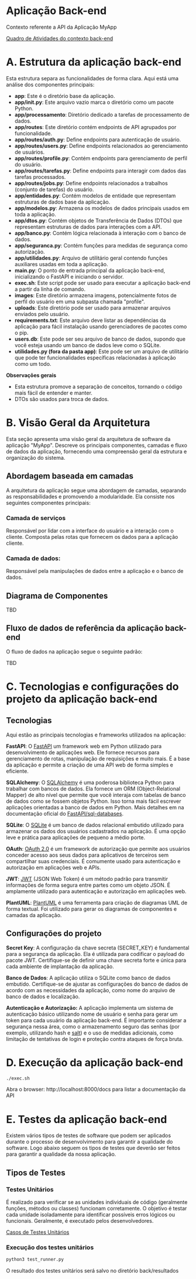 # Aplicação Back-end

Contexto referente a API da Aplicação MyApp

[Quadro de Atividades do contexto back-end](https://github.com/users/armandossrecife/projects/5/views/1)

# A. Estrutura da aplicação back-end

Esta estrutura separa as funcionalidades de forma clara. Aqui está uma análise dos componentes principais:

* **app**: Este é o diretório base da aplicação.
* **app/init.py**: Este arquivo vazio marca o diretório como um pacote Python.
* **app/processamento**: Diretório dedicado a tarefas de processamento de dados.
* **app/routes**: Este diretório contém endpoints de API agrupados por funcionalidade.
* **app/routes/auth.py**: Define endpoints para autenticação de usuário.
* **app/routes/users.py**: Define endpoints relacionados ao gerenciamento de usuários.
* **app/routes/profile.py**: Contém endpoints para gerenciamento de perfil do usuário.
* **app/routes/tarefas.py**: Define endpoints para interagir com dados das tarefas processados.
* **app/routes/jobs.py**: Define endpoints relacionados a trabalhos (conjunto de tarefas) do usuário.
* **app/entidades.py**: Contém modelos de entidade que representam estruturas de dados base da aplicação.
* **app/modelos.py**: Armazena os modelos de dados principais usados em toda a aplicação.
* **app/dtos.py**: Contém objetos de Transferência de Dados (DTOs) que representam estruturas de dados para interações com a API.
* **app/banco.py**: Contém lógica relacionada à interação com o banco de dados.
* **app/seguranca.py**: Contém funções para medidas de segurança como autorização.
* **app/utilidades.py**: Arquivo de utilitário geral contendo funções auxiliares usadas em toda a aplicação.
* **main.py**: O ponto de entrada principal da aplicação back-end, inicializando o FastAPI e iniciando o servidor.
* **exec.sh**: Este script pode ser usado para executar a aplicação back-end a partir da linha de comando.
* **images**: Este diretório armazena imagens, potencialmente fotos de perfil do usuário em uma subpasta chamada "profile".
* **uploads**: Este diretório pode ser usado para armazenar arquivos enviados pelo usuário.
* **requirements.txt**: Este arquivo deve listar as dependências da aplicação para fácil instalação usando gerenciadores de pacotes como o pip.
* **users.db**: Este pode ser seu arquivo de banco de dados, supondo que você esteja usando um banco de dados leve como o SQLite.
* **utilidades.py (fora da pasta app)**: Este pode ser um arquivo de utilitário que pode ter funcionalidades específicas relacionadas à aplicação como um todo.

**Observações gerais**

- Esta estrutura promove a separação de conceitos, tornando o código mais fácil de entender e manter. 
- DTOs são usados para troca de dados.

# B. Visão Geral da Arquitetura

Esta seção apresenta uma visão geral da arquitetura de software da aplicação "MyApp". Descreve os principais componentes, camadas e fluxo de dados da aplicação, fornecendo uma compreensão geral da estrutura e organização do sistema.

## Abordagem baseada em camadas

A arquitetura da aplicação segue uma abordagem de camadas, separando as responsabilidades e promovendo a modularidade. Ela consiste nos seguintes componentes principais:

### Camada de serviços

Responsável por lidar com a interface do usuário e a interação com o cliente. Composta pelas rotas que fornecem os dados para a aplicação cliente.

### Camada de dados:

Responsável pela manipulações de dados entre a aplicação e o banco de dados. 

## Diagrama de Componentes

TBD

## Fluxo de dados de referência da aplicação back-end

O fluxo de dados na aplicação segue o seguinte padrão:

TBD

# C. Tecnologias e configurações do projeto da aplicação back-end

## Tecnologias

Aqui estão as principais tecnologias e frameworks utilizados na aplicação:

**FastAPI**: O [FastAPI](https://fastapi.tiangolo.com) um framework web em Python utilizado para desenvolvimento de aplicações web. Ele fornece recursos para gerenciamento de rotas,  manipulação de requisições e muito mais. É a base da aplicação e permite a criação de uma API web de forma simples e eficiente.

**SQLAlchemy**: O [SQLAlchemy](https://www.sqlalchemy.org) é uma poderosa biblioteca Python para trabalhar com bancos de dados. Ela fornece um ORM (Object-Relational Mapper) de alto nível que permite que você interaja com tabelas de banco de dados como se fossem objetos Python. Isso torna mais fácil escrever aplicações orientadas a banco de dados em Python. Mais detalhes em na documentação oficial do [FastAPI/sql-databases](https://fastapi.tiangolo.com/tutorial/sql-databases). 

**SQLite**: O [SQLite](https://www.sqlite.org) é um banco de dados relacional embutido utilizado para armazenar os dados dos usuários cadastrados na aplicação. É uma opção leve e prática para aplicações de pequeno a médio porte.

**OAuth**: [OAuth 2.0](https://en.wikipedia.org/wiki/OAuth) é um framework de autorização que permite aos usuários conceder acesso aos seus dados para aplicativos de terceiros sem compartilhar suas credenciais. É comumente usado para autenticação e autorização em aplicações web e APIs.

**JWT**: [JWT](https://jwt.io) (JSON Web Token) é um método padrão para transmitir informações de forma segura entre partes como um objeto JSON. É amplamente utilizado para autenticação e autorização em aplicações web.

**PlantUML**: [PlantUML](https://en.wikipedia.org/wiki/PlantUML) é uma ferramenta para criação de diagramas UML de forma textual. Foi utilizado para gerar os diagramas de componentes e camadas da aplicação.

## Configurações do projeto

**Secret Key**: A configuração da chave secreta (SECRET_KEY) é fundamental para a segurança da aplicação. Ela é utilizada para codificar o payload do pacote JWT. Certifique-se de definir uma chave secreta forte e única para cada ambiente de implantação da aplicação.

**Banco de Dados**: A aplicação utiliza o SQLite como banco de dados embutido. Certifique-se de ajustar as configurações do banco de dados de acordo com as necessidades da aplicação, como nome do arquivo de banco de dados e localização.

**Autenticação e Autorização:** A aplicação implementa um sistema de autenticação básico utilizando nome de usuário e senha para gerar um token para cada usuário da aplicação back-end. É importante considerar a segurança nessa área, como o armazenamento seguro das senhas (por exemplo, utilizando hash e [salt](https://en.wikipedia.org/wiki/Salt_(cryptography))) e o uso de medidas adicionais, como limitação de tentativas de login e proteção contra ataques de força bruta.

# D. Execução da aplicação back-end

```bash
./exec.sh
```

Abra o browser: http://localhost:8000/docs para listar a documentação da API


# E. Testes da aplicação back-end

Existem vários tipos de testes de software que podem ser aplicados durante o processo de desenvolvimento para garantir a qualidade do software. Logo abaixo seguem os tipos de testes que deverão ser feitos para garantir a qualidade da nossa aplicação. 

## Tipos de Testes

### Testes Unitários

É realizado para verificar se as unidades individuais de código (geralmente funções, métodos ou classes) funcionam corretamente. O objetivo é testar cada unidade isoladamente para identificar possíveis erros lógicos ou funcionais. Geralmente, é executado pelos desenvolvedores.

[Casos de Testes Unitários](?)

### Execução dos testes unitários

```bash
python3 test_runner.py
```

O resultado dos testes unitários será salvo no diretório back/resultados
